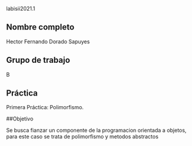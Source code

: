 labisii2021.1

## Nombre completo

Hector Fernando Dorado Sapuyes

## Grupo de trabajo

B

## Práctica

Primera Práctica: Polimorfismo.

##Objetivo

Se busca fianzar un componente de la programacion orientada a objetos, 
para este caso se trata de polimorfismo y metodos abstractos